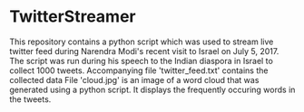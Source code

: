 # TwitterStreamer

This repository contains a python script which was used to stream live twitter feed during Narendra Modi's recent visit to Israel on July 5, 2017. The script was run during his speech to the Indian diaspora in Israel to collect 1000 tweets.
Accompanying file 'twitter_feed.txt' contains the collected data
File 'cloud.jpg' is an image of a word cloud that was generated using a python script. It displays the frequently occuring words in the tweets.
